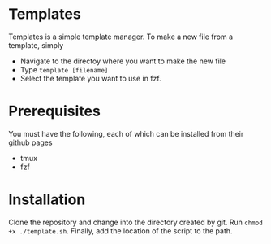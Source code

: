 # Templates
Templates is a simple template manager. To make a new file from a template, simply
- Navigate to the directoy where you want to make the new file
- Type `template [filename]`
- Select the template you want to use in fzf.

# Prerequisites #
You must have the following, each of which can be installed from their github pages
- tmux
- fzf

# Installation #
Clone the repository and change into the directory created by git. Run `chmod +x ./template.sh`.
Finally, add the location of the script to the path.
